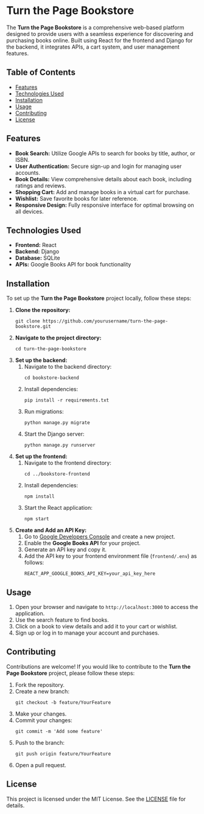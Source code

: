 <h1>Turn the Page Bookstore</h1>
<p>The <strong>Turn the Page Bookstore</strong> is a comprehensive web-based platform designed to provide users with a seamless experience for discovering and purchasing books online. Built using React for the frontend and Django for the backend, it integrates APIs, a cart system, and user management features.</p>

<h2>Table of Contents</h2>
<ul>
    <li><a href="#features">Features</a></li>
    <li><a href="#technologies-used">Technologies Used</a></li>
    <li><a href="#installation">Installation</a></li>
    <li><a href="#usage">Usage</a></li>
    <li><a href="#contributing">Contributing</a></li>
    <li><a href="#license">License</a></li>
</ul>

<h2 id="features">Features</h2>
<ul>
    <li><strong>Book Search:</strong> Utilize Google APIs to search for books by title, author, or ISBN.</li>
    <li><strong>User Authentication:</strong> Secure sign-up and login for managing user accounts.</li>
    <li><strong>Book Details:</strong> View comprehensive details about each book, including ratings and reviews.</li>
    <li><strong>Shopping Cart:</strong> Add and manage books in a virtual cart for purchase.</li>
    <li><strong>Wishlist:</strong> Save favorite books for later reference.</li>
    <li><strong>Responsive Design:</strong> Fully responsive interface for optimal browsing on all devices.</li>
</ul>

<h2 id="technologies-used">Technologies Used</h2>
<ul>
    <li><strong>Frontend:</strong> React</li>
    <li><strong>Backend:</strong> Django</li>
    <li><strong>Database:</strong> SQLite</li>
    <li><strong>APIs:</strong> Google Books API for book functionality</li>
</ul>

<h2 id="installation">Installation</h2>
<p>To set up the <strong>Turn the Page Bookstore</strong> project locally, follow these steps:</p>
<ol>
    <li><strong>Clone the repository:</strong>
        <pre><code>git clone https://github.com/yourusername/turn-the-page-bookstore.git</code></pre>
    </li>
    <li><strong>Navigate to the project directory:</strong>
        <pre><code>cd turn-the-page-bookstore</code></pre>
    </li>
    <li><strong>Set up the backend:</strong>
        <ol>
            <li>Navigate to the backend directory:
                <pre><code>cd bookstore-backend</code></pre>
            </li>
            <li>Install dependencies:
                <pre><code>pip install -r requirements.txt</code></pre>
            </li>
            <li>Run migrations:
                <pre><code>python manage.py migrate</code></pre>
            </li>
            <li>Start the Django server:
                <pre><code>python manage.py runserver</code></pre>
            </li>
        </ol>
    </li>
    <li><strong>Set up the frontend:</strong>
        <ol>
            <li>Navigate to the frontend directory:
                <pre><code>cd ../bookstore-frontend</code></pre>
            </li>
            <li>Install dependencies:
                <pre><code>npm install</code></pre>
            </li>
            <li>Start the React application:
                <pre><code>npm start</code></pre>
            </li>
        </ol>
    </li>
    <li><strong>Create and Add an API Key:</strong>
        <ol>
            <li>Go to <a href="https://console.developers.google.com/">Google Developers Console</a> and create a new project.</li>
            <li>Enable the <strong>Google Books API</strong> for your project.</li>
            <li>Generate an API key and copy it.</li>
            <li>Add the API key to your frontend environment file (<code>frontend/.env</code>) as follows:
                <pre><code>REACT_APP_GOOGLE_BOOKS_API_KEY=your_api_key_here</code></pre>
            </li>
        </ol>
    </li>
</ol>

<h2 id="usage">Usage</h2>
<ol>
    <li>Open your browser and navigate to <code>http://localhost:3000</code> to access the application.</li>
    <li>Use the search feature to find books.</li>
    <li>Click on a book to view details and add it to your cart or wishlist.</li>
    <li>Sign up or log in to manage your account and purchases.</li>
</ol>

<h2 id="contributing">Contributing</h2>
<p>Contributions are welcome! If you would like to contribute to the <strong>Turn the Page Bookstore</strong> project, please follow these steps:</p>
<ol>
    <li>Fork the repository.</li>
    <li>Create a new branch:
        <pre><code>git checkout -b feature/YourFeature</code></pre>
    </li>
    <li>Make your changes.</li>
    <li>Commit your changes:
        <pre><code>git commit -m 'Add some feature'</code></pre>
    </li>
    <li>Push to the branch:
        <pre><code>git push origin feature/YourFeature</code></pre>
    </li>
    <li>Open a pull request.</li>
</ol>

<h2 id="license">License</h2>
<p>This project is licensed under the MIT License. See the <a href="LICENSE">LICENSE</a> file for details.</p>
